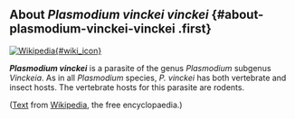 About *Plasmodium vinckei vinckei* {#about-plasmodium-vinckei-vinckei .first}
----------------------------------

[![Wikipedia](/img/wikipedia_logo_v2_en.png){#wiki_icon}](http://en.wikipedia.org/wiki/Plasmodium_vinckei)

***Plasmodium vinckei*** is a parasite of the genus *Plasmodium*
subgenus *Vinckeia*. As in all *Plasmodium* species, *P. vinckei* has
both vertebrate and insect hosts. The vertebrate hosts for this parasite
are rodents.

([Text](http://en.wikipedia.org/wiki/Plasmodium_vinckei) from
[Wikipedia](http://en.wikipedia.org/), the free encyclopaedia.)
